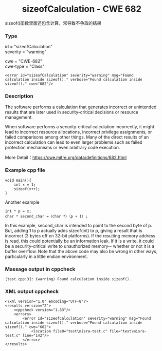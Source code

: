 # <center> sizeofCalculation - CWE 682

sizeof()函数里面还包含计算，常导致不争取的结果

### Type

id = "sizeofCalculation"  
severity = "warning"

cwe = "CWE-682"  
cwe-type = "Class"

    <error id="sizeofCalculation" severity="warning" msg="Found calculation inside sizeof()." verbose="Found calculation inside sizeof()." cwe="682"/>



### Description

The software performs a calculation that generates incorrect or unintended results that are later used in security-critical decisions or resource management.

When software performs a security-critical calculation incorrectly, it might lead to incorrect resource allocations, incorrect privilege assignments, or failed comparisons among other things. Many of the direct results of an incorrect calculation can lead to even larger problems such as failed protection mechanisms or even arbitrary code execution.

More Detail：https://cwe.mitre.org/data/definitions/682.html



### Example cpp file

	void main(){
		int x = 1;
		sizeof(x++);
	}

Another example

	int * p = x; 
	char * second_char =（char *）（p + 1）;

In this example, second_char is intended to point to the second byte of p. But, adding 1 to p actually adds sizeof(int) to p, giving a result that is incorrect (3 bytes off on 32-bit platforms). If the resulting memory address is read, this could potentially be an information leak. If it is a write, it could be a security-critical write to unauthorized memory-- whether or not it is a buffer overflow. Note that the above code may also be wrong in other ways, particularly in a little endian environment.

### Massage output in cppcheck

	[test.cpp:3]: (warning) Found calculation inside sizeof().



### XML output cppcheck
	
	<?xml version="1.0" encoding="UTF-8"?>
	<results version="2">
	    <cppcheck version="1.83"/>
	    <errors>
	        <error id="sizeofCalculation" severity="warning" msg="Found calculation inside sizeof()." verbose="Found calculation inside sizeof()." cwe="682">
	            <location file0="test\misra-test.c" file="test\misra-test.c" line="142"/>
	        </error>
	</results>






